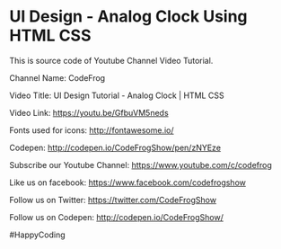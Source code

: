 # UI Design - Analog Clock Using HTML CSS

This is source code of Youtube Channel Video Tutorial.

Channel Name: CodeFrog

Video Title: UI Design Tutorial - Analog Clock | HTML CSS

Video Link: https://youtu.be/GfbuVM5neds

Fonts used for icons: http://fontawesome.io/

Codepen: http://codepen.io/CodeFrogShow/pen/zNYEze

Subscribe our Youtube Channel: https://www.youtube.com/c/codefrog

Like us on facebook: https://www.facebook.com/codefrogshow

Follow us on Twitter: https://twitter.com/CodeFrogShow

Follow us on Codepen: http://codepen.io/CodeFrogShow/

#HappyCoding
